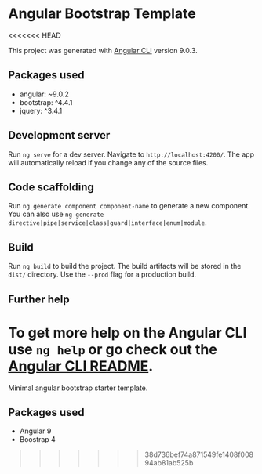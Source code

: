 # Angular Bootstrap Template
<<<<<<< HEAD

This project was generated with [Angular CLI](https://github.com/angular/angular-cli) version 9.0.3.

## Packages used
- angular: ~9.0.2
- bootstrap: ^4.4.1
- jquery: ^3.4.1

## Development server

Run `ng serve` for a dev server. Navigate to `http://localhost:4200/`. The app will automatically reload if you change any of the source files.

## Code scaffolding

Run `ng generate component component-name` to generate a new component. You can also use `ng generate directive|pipe|service|class|guard|interface|enum|module`.

## Build

Run `ng build` to build the project. The build artifacts will be stored in the `dist/` directory. Use the `--prod` flag for a production build.

## Further help

To get more help on the Angular CLI use `ng help` or go check out the [Angular CLI README](https://github.com/angular/angular-cli/blob/master/README.md).
=======
Minimal angular bootstrap starter template. 

## Packages used
- Angular 9
- Boostrap 4
>>>>>>> 38d736bef74a871549fe1408f00894ab81ab525b
